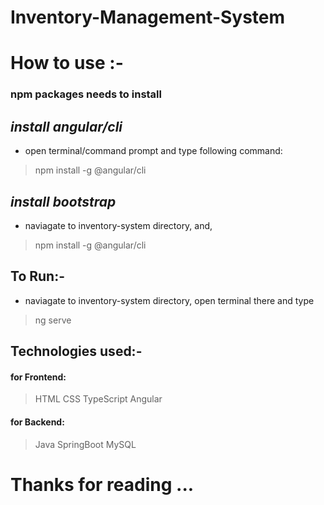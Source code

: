 # Inventory-Management-System

# How to use :-
### npm packages needs to install
*install angular/cli*
-
- open terminal/command prompt and type following command:
> npm install -g @angular/cli


*install bootstrap*
-
- naviagate to inventory-system directory, and,
> npm install -g @angular/cli


## To Run:-
- naviagate to inventory-system directory, open terminal there and type
> ng serve

## Technologies used:-
#### for Frontend:
> HTML
> CSS
> TypeScript
> Angular

#### for Backend:
> Java
> SpringBoot
> MySQL


# **Thanks for reading ...**

